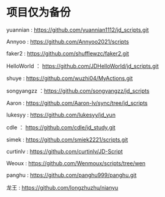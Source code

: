 # 项目仅为备份
 
yuannian : https://github.com/yuannian1112/jd_scripts.git

Annyoo : https://github.com/Annyoo2021/scripts

faker2 : https://github.com/shufflewzc/faker2.git

HelloWorld ： https://github.com/JDHelloWorld/jd_scripts.git

shuye : https://github.com/wuzhi04/MyActions.git

songyangzz ：https://github.com/songyangzz/jd_scripts

Aaron : https://github.com/Aaron-lv/sync/tree/jd_scripts

lukesyy : https://github.com/lukesyy/jd_yun

cdle ： https://github.com/cdle/jd_study.git

simek : https://github.com/smiek2221/scripts.git

curtinlv : https://github.com/curtinlv/JD-Script

Weoux : https://github.com/Wenmoux/scripts/tree/wen

panghu : https://github.com/panghu999/panghu.git

龙王 : https://github.com/longzhuzhu/nianyu



